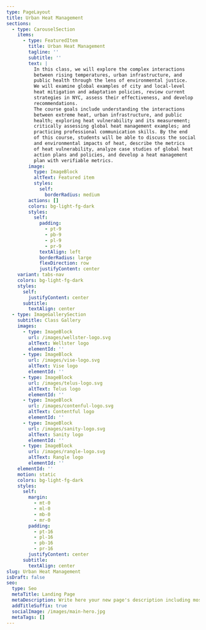 ```yaml
---
type: PageLayout
title: Urban Heat Management
sections:
  - type: CarouselSection
    items:
      - type: FeaturedItem
        title: Urban Heat Management
        tagline: ''
        subtitle: ''
        text: |
          In this class, we will explore the complex interactions
          between rising temperatures, urban infrastructure, and
          public health through the lens of environmental justice.
          We will examine global examples of city and local-level
          heat mitigation and adaptation policies, review current
          strategies in NYC, assess their effectiveness, and develop
          recommendations.
          The course goals include understanding the interactions
          between extreme heat, urban infrastructure, and public
          health; exploring heat vulnerability and its measurement;
          critically assessing global heat management examples; and
          practicing professional communication skills. By the end
          of this course, students will be able to discuss the social
          and environmental impacts of heat, describe the metrics
          of heat vulnerability, analyze case studies of global heat
          action plans and policies, and develop a heat management
          plan with verifiable metrics.
        image:
          type: ImageBlock
          altText: Featured item
          styles:
            self:
              borderRadius: medium
        actions: []
        colors: bg-light-fg-dark
        styles:
          self:
            padding:
              - pt-9
              - pb-9
              - pl-9
              - pr-9
            textAlign: left
            borderRadius: large
            flexDirection: row
            justifyContent: center
    variant: tabs-nav
    colors: bg-light-fg-dark
    styles:
      self:
        justifyContent: center
      subtitle:
        textAlign: center
  - type: ImageGallerySection
    subtitle: Class Gallery
    images:
      - type: ImageBlock
        url: /images/wellster-logo.svg
        altText: Wellster logo
        elementId: ''
      - type: ImageBlock
        url: /images/vise-logo.svg
        altText: Vise logo
        elementId: ''
      - type: ImageBlock
        url: /images/telus-logo.svg
        altText: Telus logo
        elementId: ''
      - type: ImageBlock
        url: /images/contenful-logo.svg
        altText: Contentful logo
        elementId: ''
      - type: ImageBlock
        url: /images/sanity-logo.svg
        altText: Sanity logo
        elementId: ''
      - type: ImageBlock
        url: /images/rangle-logo.svg
        altText: Rangle logo
        elementId: ''
    elementId: ''
    motion: static
    colors: bg-light-fg-dark
    styles:
      self:
        margin:
          - mt-0
          - ml-0
          - mb-0
          - mr-0
        padding:
          - pt-16
          - pl-16
          - pb-16
          - pr-16
        justifyContent: center
      subtitle:
        textAlign: center
slug: Urban Heat Management
isDraft: false
seo:
  type: Seo
  metaTitle: Landing Page
  metaDescription: Write here your new page's description including most relevant keywords.
  addTitleSuffix: true
  socialImage: /images/main-hero.jpg
  metaTags: []
---
```

